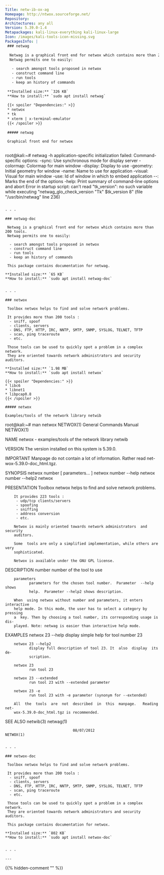 ```yaml
---
Title: netw-ib-ox-ag
Homepage: http://ntwox.sourceforge.net/
Repository: 
Architectures: any all
Version: 5.39.0-1.4
Metapackages: kali-linux-everything kali-linux-large 
Icon: /images/kali-tools-icon-missing.svg
PackagesInfo: |
 ### netwag
 
  Netwag is a graphical front end for netwox which contains more than 200 tools.
  Netwag permits one to easily:
   
   - search amongst tools proposed in netwox
   - construct command line
   - run tools
   - keep an history of commands
 
 **Installed size:** `326 KB`  
 **How to install:** `sudo apt install netwag`  
 
 {{< spoiler "Dependencies:" >}}
 * netwox 
 * tk
 * xterm | x-terminal-emulator
 {{< /spoiler >}}
 
 ##### netwag
 
 Graphical front end for netwox
 
 ```
 root@kali:~# netwag -h
 application-specific initialization failed: Command-specific options:
  -sync:     Use synchronous mode for display server
  -colormap: Colormap for main window
  -display:  Display to use
  -geometry: Initial geometry for window
  -name:     Name to use for application
  -visual:   Visual for main window
  -use:      Id of window in which to embed application
  --:        Marks the end of the options
  -help:     Print summary of command-line options and abort
 Error in startup script: can't read "tk_version": no such variable
     while executing
 "netwag_glo_check_version "Tk" $tk_version 8"
     (file "/usr/bin/netwag" line 236)
 ```
 
 - - -
 
 ### netwag-doc
 
  Netwag is a graphical front end for netwox which contains more than 200 tools.
  Netwag permits one to easily:
   
   - search amongst tools proposed in netwox
   - construct command line
   - run tools
   - keep an history of commands
   
  This package contains documentation for netwag.
 
 **Installed size:** `65 KB`  
 **How to install:** `sudo apt install netwag-doc`  
 
 
 - - -
 
 ### netwox
 
  Toolbox netwox helps to find and solve network problems.
   
  It provides more than 200 tools :
   - sniff, spoof
   - clients, servers
   - DNS, FTP, HTTP, IRC, NNTP, SMTP, SNMP, SYSLOG, TELNET, TFTP
   - scan, ping traceroute
   - etc.
   
  Those tools can be used to quickly spot a problem in a complex network.
  They are oriented towards network administrators and security auditors.
 
 **Installed size:** `1.98 MB`  
 **How to install:** `sudo apt install netwox`  
 
 {{< spoiler "Dependencies:" >}}
 * libc6 
 * libnet1 
 * libpcap0.8 
 {{< /spoiler >}}
 
 ##### netwox
 
 Examples/tools of the network library netwib
 
 ```
 root@kali:~# man netwox
 NETWOX(1)                   General Commands Manual                  NETWOX(1)
 
 NAME
        netwox - examples/tools of the network library netwib
 
 VERSION
        The version installed on this system is 5.39.0.
 
 IMPORTANT
        Manpage  do  not  contain  a  lot  of  information.  Rather  read  net-
        wox-5.39.0-doc_html.tgz.
 
 SYNOPSIS
        netwox number [ parameters... ]
        netwox number --help
        netwox number --help2
        netwox
 
 PRESENTATION
        Toolbox netwox helps to find and solve network problems.
 
        It provides 223 tools :
         - udp/tcp clients/servers
         - spoofing
         - sniffing
         - address conversion
         - etc.
 
        Netwox is mainly oriented towards network administrators  and  security
        auditors.
 
        Some  tools are only a simplified implementation, while others are very
        sophisticated.
 
        Netwox is available under the GNU GPL license.
 
 DESCRIPTION
        number number of the tool to use
 
        parameters
               parameters for the chosen tool number.  Parameter  --help  shows
               help.  Parameter --help2 shows description.
 
        When  using netwox without number and parameters, it enters interactive
        help mode. In this mode, the user has to select a category by  pressing
        a  key. Then by choosing a tool number, its corresponding usage is dis-
        played. Note: netwag is easier than interactive help mode.
 
 EXAMPLES
        netwox 23 --help
               display simple help for tool number 23
 
        netwox 23 --help2
               display full description of tool 23. It  also  display  its  de-
               scription.
 
        netwox 23
               run tool 23
 
        netwox 23 --extended
               run tool 23 with --extended parameter
 
        netwox 23 -e
               run tool 23 with -e parameter (synonym for --extended)
 
        All  the  tools  are  not  described  in  this  manpage.   Reading net-
        wox-5.39.0-doc_html.tgz is recommended.
 
 SEE ALSO
        netwib(3) netwag(1)
 
                                   08/07/2012                         NETWOX(1)
 ```
 
 - - -
 
 ### netwox-doc
 
  Toolbox netwox helps to find and solve network problems.
   
  It provides more than 200 tools :
   - sniff, spoof
   - clients, servers
   - DNS, FTP, HTTP, IRC, NNTP, SMTP, SNMP, SYSLOG, TELNET, TFTP
   - scan, ping traceroute
   - etc.
   
  Those tools can be used to quickly spot a problem in a complex network.
  They are oriented towards network administrators and security auditors.
   
  This package contains documentation for netwox.
 
 **Installed size:** `802 KB`  
 **How to install:** `sudo apt install netwox-doc`  
 
 
 - - -
 
---
```

{{% hidden-comment "<!--Do not edit anything above this line-->" %}}
